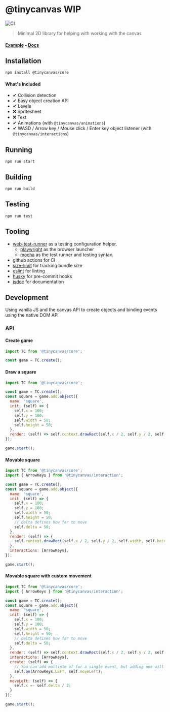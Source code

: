 # @tinycanvas WIP
![CI](https://github.com/bmpickford/canvas-little-helper/actions/workflows/main.yml/badge.svg)

> Minimal 2D library for helping with working with the canvas

#### [Example](https://www.game.benpickford.me/) - [Docs](https://www.tinycanvas.benpickford.me/)

## Installation
```bash
npm install @tinycanvas/core
```

#### What's Included
 - &#10004; Collision detection
 - &#10004; Easy object creation API
 - &#10004; Levels
 - &#10060; Spritesheet
 - &#10060; Text
 - &#10004; Animations (with `@tinycanvas/animations`)
 - &#10004; WASD / Arrow key / Mouse click / Enter key object listener (with `@tinycanvas/interactions`)

## Running
`npm run start`

## Building
`npm run build`

## Testing
`npm run test`

## Tooling
 * [web-test-runner](https://modern-web.dev/docs/test-runner/overview/) as a testing configuration helper.
    * [playwright](https://modern-web.dev/docs/test-runner/browser-launchers/playwright/) as the browser launcher
    * [mocha](https://mochajs.org/) as the test runner and testing syntax.
 * github actions for CI
 * [size-limit](https://github.com/ai/size-limit) for tracking bundle size
 * [eslint](https://eslint.org/) for linting
 * [husky](https://github.com/typicode/husky) for pre-commit hooks
 * [jsdoc](https://jsdoc.app/) for documentation

## Development
Using vanilla JS and the canvas API to create objects and binding events using the native DOM API

### API

#### Create game
```javascript
import TC from '@tinycanvas/core';

const game = TC.create();
```

#### Draw a square
```javascript
import TC from '@tinycanvas/core';

const game = TC.create();
const square = game.add.object({
  name: 'square',
  init: (self) => {
    self.x = 100;
    self.y = 100;
    self.width = 50;
    self.height = 50;
  },
  render: (self) => self.context.drawRect(self.x / 2, self.y / 2, self.width, self.height),
});

game.start();
```

#### Movable square
```javascript
import TC from '@tinycanvas/core';
import { ArrowKeys } from '@tinycanvas/interaction';

const game = TC.create();
const square = game.add.object({
  name: 'square',
  init: (self) => {
    self.x = 100;
    self.y = 100;
    self.width = 50;
    self.height = 50;
    // delta defines how far to move
    self.delta = 50;
  },
  render: (self) => {
    self.context.drawRect(self.x / 2, self.y / 2, self.width, self.height);
  },
  interactions: [ArrowKeys],
});

game.start();
```

#### Movable square with custom movement
```javascript
import TC from '@tinycanvas/core';
import { ArrowKeys } from '@tinycanvas/interaction';

const game = TC.create();
const square = game.add.object({
  name: 'square',
  init: (self) => {
    self.x = 100;
    self.y = 100;
    self.width = 50;
    self.height = 50;
    // delta defines how far to move
    self.delta = 50;
  },
  render: (self) => self.context.drawRect(self.x / 2, self.y / 2, self.width, self.height),
  interactions: [ArrowKeys],
  create: (self) => {
    // You can add multiple of for a single event, but adding one will remove the default behaviour
    self.on(ArrowKeys.LEFT, self.moveLeft);
  },
  moveLeft: (self) => {
    self.x =- self.delta / 2;
  }
});

game.start();
```
